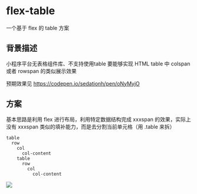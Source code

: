 # flex-table
一个基于 flex 的 table 方案

## 背景描述
小程序平台无表格组件库、不支持使用table
要能够实现 HTML table 中 colspan 或者 rowspan 的类似展示效果

预期效果见
https://codepen.io/sedationh/pen/oNyMyjO

## 方案

基本思路是利用 flex 进行布局，利用特定数据结构完成 xxxspan 的效果，实际上没有 xxxspan 类似的填补能力，而是去分割当前单元格（用 .table 来拆）


```
table
  row
    col
      col-content
    table
      row
        col
          col-content
```


![](https://raw.githubusercontent.com/SedationH/storage/master/PicGo20221211134243.png)
